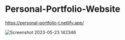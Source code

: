 # Personal-Portfolio-Website


 https://personal-portfolio-t.netlify.app/
 
 
![Screenshot 2023-05-23 142346](https://github.com/Ali-jalili/Personal-Portfolio-Website/assets/97550715/6ed4534d-24d6-4f74-ba14-e08b08a30f29)

